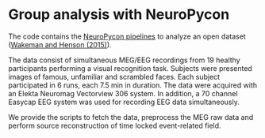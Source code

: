 Group analysis with NeuroPycon
==============================

The code contains the [NeuroPycon pipelines](https://github.com/neuropycon) to analyze
an open dataset ([Wakeman and Henson (2015)](https://www.nature.com/articles/sdata20151)).

The data consist of simultaneous MEG/EEG recordings from 19 healthy participants performing a visual recognition task. 
Subjects were presented images of famous, unfamiliar and scrambled faces. Each subject participated in 6 runs, each 7.5 min in duration. 
The data were acquired with an Elekta Neuromag Vectorview 306 system. In addition, a 70 channel Easycap EEG system was used for recording EEG data simultaneously. 

We provide the scripts to fetch the data, preprocess the MEG raw data and perform source reconstruction of time locked event-related field. 

